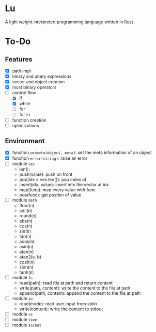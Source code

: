 # Lu

A light weight interpreted programming language wirtten in Rust

# To-Do

## Features
- [x] path impl
- [x] binary and unary expressions
- [x] vector and object creation
- [x] most binary operators
- [ ] control flow
  - [x] if
  - [x] while
  - [ ] for
  - [ ] for in
- [ ] function creation
- [ ] optimizations
## Environment
- [x] function `setmeta(object, meta)`: set the meta information of an object
- [x] function `error(string)`: raise an error
- [ ] module `vec`
  - len(): 
  - push(value): push on front
  - pop(idx = vec.len()): pop index of
  - insert(idx, value): insert into the vector at idx
  - map(func): map every value with func
  - pos(func): get postion of value
- [ ] module `math`
  - floor(n)
  - ceil(n)
  - round(n)
  - abs(n)
  - cos(n)
  - sin(n)
  - tan(n)
  - acos(n)
  - asin(n)
  - atan(n)
  - atan2(a, b)
  - cosh(n)
  - sinh(n)
  - tanh(n)
- [ ] module `fs`
  - read(path): read file at path and return content
  - write(path, content): write the content to the file at path
  - append(path, content): append the content to the file at path
- [ ] module `io`
  - read(mode): read user input from stdin
  - write(content): write the content to stdout
- [ ] module `os`
- [ ] module `time`
- [ ] module `socket`